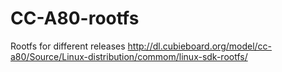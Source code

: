 CC-A80-rootfs
=============
Rootfs for different releases
http://dl.cubieboard.org/model/cc-a80/Source/Linux-distribution/commom/linux-sdk-rootfs/

